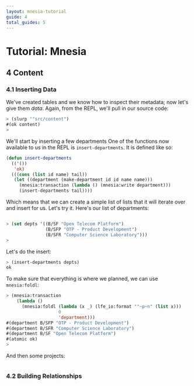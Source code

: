 ```yaml
---
layout: mnesia-tutorial
guide: 4
total_guides: 5
---
```

# Tutorial: Mnesia

## 4 Content

### 4.1 Inserting Data

We've created tables and we know how to inspect their metadata; now let's give
them *data*. Again, from the REPL, we'll pull in our source code:

```cl
> (slurp '"src/content")
#(ok content)
>
```

We'll start by inserting a few departments One of the functions now available
to us in the REPL is ``insert-departments``. It is defined like so:

```cl
(defun insert-departments
  (('())
   'ok)
  (((cons (list id name) tail))
   (let ((department (make-department id id name name)))
     (mnesia:transaction (lambda () (mnesia:write department)))
     (insert-departments tail))))
```

Which means that we can create a simple list of lists that it will iterate
over and insert for us. Let's try it. Here's our list of departments:

```cl

> (set depts '((B/SF "Open Telecom Platform")
               (B/SFP "OTP - Product Development")
               (B/SFR "Computer Science Laboratory")))
>
```

Let's do the insert:

```cl
> (insert-departments depts)
ok
```

To make sure that everything is where we planned, we can use ``mnesia:foldl``:

```cl
> (mnesia:transaction
    (lambda ()
      (mnesia:foldl (lambda (x _) (lfe_io:format '"~p~n" (list x)))
                    0
                    'department)))
#(department B/SFP "OTP - Product Development")
#(department B/SFR "Computer Science Laboratory")
#(department B/SF "Open Telecom Platform")
#(atomic ok)
>
```

And then some projects:

```cl
```


### 4.2 Building Relationships
